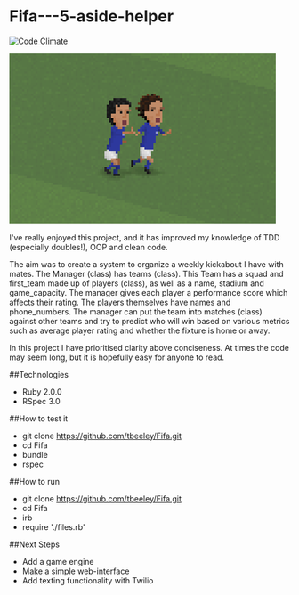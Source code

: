 Fifa---5-aside-helper
====

[![Code Climate](https://codeclimate.com/github/tbeeley/Fifa/badges/gpa.svg)](https://codeclimate.com/github/tbeeley/Fifa)

![Picture](./assets/tardelli1.png)

I've really enjoyed this project, and it has improved my knowledge of TDD (especially doubles!), OOP and clean code. 

The aim was to create a system to organize a weekly kickabout I have with mates. The Manager (class) has teams (class). This Team has a squad and first_team made up of players (class), as well as a name, stadium and game_capacity. The manager gives each player a performance score which affects their rating. The players themselves have names and phone_numbers. The manager can put the team into matches (class) against other teams and try to predict who will win based on various metrics such as average player rating and whether the fixture is home or away. 

In this project I have prioritised clarity above conciseness. At times the code may seem long, but it is hopefully easy for anyone to read.  


##Technologies

- Ruby 2.0.0
- RSpec 3.0

##How to test it

- git clone https://github.com/tbeeley/Fifa.git
- cd Fifa
- bundle
- rspec

##How to run

- git clone https://github.com/tbeeley/Fifa.git
- cd Fifa
- irb
- require './files.rb'

##Next Steps

- Add a game engine
- Make a simple web-interface
- Add texting functionality with Twilio
